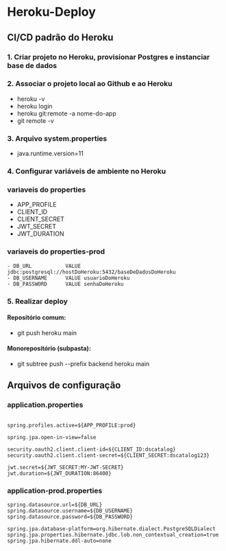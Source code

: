 # Heroku-Deploy

## CI/CD padrão do Heroku
### 1. Criar projeto no Heroku, provisionar Postgres e instanciar base de dados

### 2. Associar o projeto local ao Github e ao Heroku

 - heroku -v
 - heroku login
 - heroku git:remote -a nome-do-app
 - git remote -v

### 3. Arquivo system.properties
- java.runtime.version=11

### 4. Configurar variáveis de ambiente no Heroku

### variaveis do properties
- APP_PROFILE
- CLIENT_ID
- CLIENT_SECRET
- JWT_SECRET
- JWT_DURATION

### variaveis do properties-prod

````
- DB_URL           VALUE jdbc:postgresql://hostDoHeroku:5432/baseDeDadosDoHeroku
- DB_USERNAME      VALUE usuarioDoHeroku
- DB_PASSWORD      VALUE senhaDoHeroku
````
### 5. Realizar deploy

#### Repositório comum:
- git push heroku main

#### Monorepositório (subpasta):
- git subtree push --prefix backend heroku main

## Arquivos de configuração

### application.properties
````

spring.profiles.active=${APP_PROFILE:prod}

spring.jpa.open-in-view=false

security.oauth2.client.client-id=${CLIENT_ID:dscatalog}
security.oauth2.client.client-secret=${CLIENT_SECRET:dscatalog123}

jwt.secret=${JWT_SECRET:MY-JWT-SECRET}
jwt.duration=${JWT_DURATION:86400}
`````

### application-prod.properties
````
spring.datasource.url=${DB_URL}
spring.datasource.username=${DB_USERNAME}
spring.datasource.password=${DB_PASSWORD}

spring.jpa.database-platform=org.hibernate.dialect.PostgreSQLDialect
spring.jpa.properties.hibernate.jdbc.lob.non_contextual_creation=true
spring.jpa.hibernate.ddl-auto=none
`````













